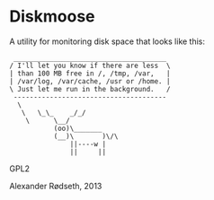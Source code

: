 Diskmoose
=========

A utility for monitoring disk space that looks like this:

     ______________________________________ 
    / I'll let you know if there are less  \
    | than 100 MB free in /, /tmp, /var,   |
    | /var/log, /var/cache, /usr or /home. |
    \ Just let me run in the background.   /
     -------------------------------------- 
      \
       \   \_\_    _/_/
        \      \__/
               (oo)\_______
               (__)\       )\/\
                   ||----w |
                   ||     ||

GPL2

Alexander Rødseth, 2013
